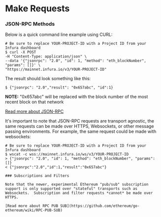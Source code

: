 # Make Requests

### JSON-RPC Methods

Below is a quick command line example using CURL:

```
# Be sure to replace YOUR-PROJECT-ID with a Project ID from your Infura dashboard
$ curl -X POST
-H "Content-Type: application/json" \
--data '{"jsonrpc": "2.0", "id": 1, "method": "eth_blockNumber", "params": []}' \
"https://mainnet.infura.io/v3/YOUR-PROJECT-ID"
```

The result should look something like this:

```
$ {"jsonrpc": "2.0","result": "0x657abc", "id":1}
```

**NOTE:** "0x657abc" will be replaced with the block number of the most recent block on that network

[Read more about JSON-RPC](https://github.com/ethereum/wiki/wiki/JSON-RPC)

It's important to note that JSON-RPC requests are transport agnostic, the same requests can be made over HTTPS, Websockets, or other message passing environments.  For example, the same request could be made with websockets:

```
# Be sure to replace YOUR-PROJECT-ID with a Project ID from your Infura dashboard
$ wscat -c wss://mainnet.infura.io/ws/v3/YOUR-PROJECT-ID
> {"jsonrpc": "2.0", "id": 1, "method": "eth_blockNumber", "params": []}
< {"jsonrpc":"2.0","id":1,"result":"0x657abc"}

### Subscriptions and Filters

Note that the newer, experimental Ethereum "pub/sub" subscription support is only supported over "stateful" transports such as Websockets.  Subscription and filter requests *cannot* be made over HTTPS.

[Read more about RPC PUB SUB](https://github.com/ethereum/go-ethereum/wiki/RPC-PUB-SUB)

